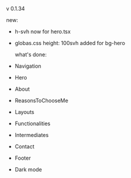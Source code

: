 v 0.1.34

new:

- h-svh now for hero.tsx
- globas.css height: 100svh added for bg-hero

  what's done:

- Navigation
- Hero
- About
- ReasonsToChooseMe
- Layouts
- Functionalities
- Intermediates
- Contact
- Footer
- Dark mode
